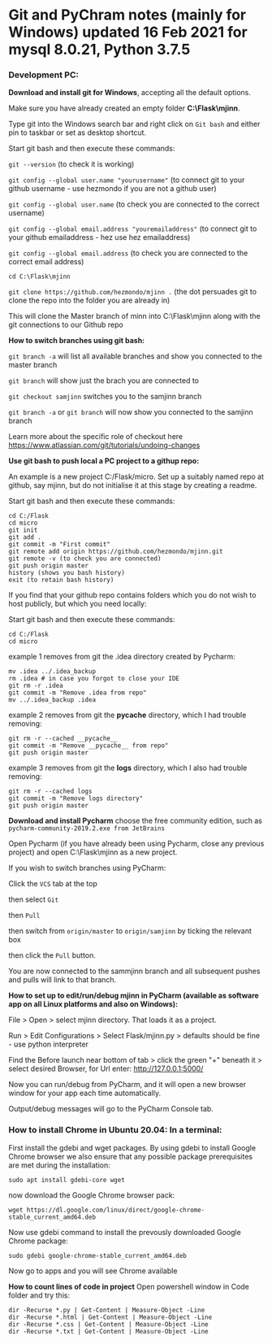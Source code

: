 # Git and PyChram notes (mainly for Windows) updated 16 Feb 2021 for mysql 8.0.21, Python 3.7.5

### Development PC:

**Download and install git for Windows**, accepting all the default options.

Make sure you have already created an empty folder **C:\Flask\mjinn**.

Type git into the Windows search bar and right click on `Git bash` and either pin to taskbar or set as desktop shortcut.

Start git bash and then execute these commands:

`git --version` (to check it is working)

`git config --global user.name "yourusername"` (to connect git to your github username - use hezmondo if you are not a github user)

`git config --global user.name` (to check you are connected to the correct username)

`git config --global email.address "youremailaddress"` (to connect git to your github emailaddress - hez use hez emailaddress)

`git config --global email.address` (to check you are connected to the correct email address)

`cd C:\Flask\mjinn`

`git clone https://github.com/hezmondo/mjinn .`  (the dot persuades git to clone the repo into the folder you are already in)

This will clone the Master branch of minn into C:\Flask\mjinn along with the git connections to our Github repo


**How to switch branches using git bash:**

`git branch -a` will list all available branches and show you connected to the master branch

`git branch` will show just the brach you are connected to

`git checkout samjinn` switches you to the samjinn branch

`git branch -a` or `git branch` will now show you connected to the samjinn branch

Learn more about the specific role of checkout here https://www.atlassian.com/git/tutorials/undoing-changes


**Use git bash to push local a PC project to a githup repo:**

An example is a new project C:/Flask/micro.  Set up a suitably named repo at github, say mjinn,
but do not initialise it at this stage by creating a readme.

Start git bash and then execute these commands:

	cd C:/Flask
	cd micro
	git init
	git add .
	git commit -m "First commit"
	git remote add origin https://github.com/hezmondo/mjinn.git
	git remote -v (to check you are connected)
	git push origin master
	history (shows you bash history)
	exit (to retain bash history)

If you find that your github repo contains folders which you do not wish to host publicly, but which you need locally:

Start git bash and then execute these commands:

	cd C:/Flask
	cd micro
	
example 1 removes from git the .idea directory created by Pycharm:

	mv .idea ../.idea_backup
	rm .idea # in case you forgot to close your IDE
	git rm -r .idea
	git commit -m "Remove .idea from repo"
	mv ../.idea_backup .idea 

example 2 removes from git the __pycache__ directory, which I had trouble removing:

	git rm -r --cached __pycache__
	git commit -m "Remove __pycache__ from repo"
	git push origin master

example 3 removes from git the **logs** directory, which I also had trouble removing:

	git rm -r --cached logs
	git commit -m "Remove logs directory"
	git push origin master


**Download and install Pycharm**  choose the free community edition, such as `pycharm-community-2019.2.exe from JetBrains`

Open Pycharm (if you have already been using Pycharm, close any previous project) and open C:\Flask\mjinn as a new project.

If you wish to switch branches using PyCharm:

Click the `VCS` tab at the top 

then select `Git` 

then `Pull` 

then switch from `origin/master` to `origin/samjinn` by ticking the relevant box

then click the `Pull` button.

You are now connected to the sammjinn branch and all subsequent pushes and pulls will link to that branch.

**How to set up to edit/run/debug mjinn in PyCharm (available as software app on all Linux platforms and also on Windows):**

File > Open > select mjinn directory. That loads it as a project.

Run > Edit Configurations > Select Flask/mjinn.py > defaults should be fine - use python interpreter

Find the Before launch near bottom of tab > click the green "+" beneath it > select desired Browser, for Url enter: http://127.0.0.1:5000/

Now you can run/debug from PyCharm, and it will open a new browser window for your app each time automatically. 

Output/debug messages will go to the PyCharm Console tab.

### How to install Chrome in Ubuntu 20.04:  In a terminal:

First install the gdebi and wget packages. By using gdebi to install Google Chrome browser we also ensure that any possible package prerequisites are met during the installation:
	
	sudo apt install gdebi-core wget

now download the Google Chrome browser pack:

	wget https://dl.google.com/linux/direct/google-chrome-stable_current_amd64.deb
	
Now use gdebi command to install the prevously downloaded Google Chrome package: 

	sudo gdebi google-chrome-stable_current_amd64.deb
	
Now go to apps and you will see Chrome available


**How to count lines of code in project**  Open powershell window in Code folder and try this:

    dir -Recurse *.py | Get-Content | Measure-Object -Line
    dir -Recurse *.html | Get-Content | Measure-Object -Line
    dir -Recurse *.css | Get-Content | Measure-Object -Line
    dir -Recurse *.txt | Get-Content | Measure-Object -Line

